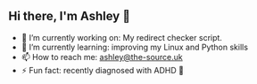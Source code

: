 ## Hi there, I'm Ashley 👋 

- 🔭 I’m currently working on: My redirect checker script.
- 🌱 I’m currently learning: improving my Linux and Python skills
- 📫 How to reach me: ashley@the-source.uk
- ⚡ Fun fact: recently diagnosed with ADHD 🤪
<!--- 🔭 I’m currently working on:Completing the [Cloud Resume Challenge](https://cloudresumechallenge.dev/instructions/)
- 🌱 I’m currently learning:
- 👯 I’m looking to collaborate on:
- 🤔 I’m looking for help with:
- 📫 How to reach me:
- 😄 Pronouns: ...
- ⚡ Fun fact: -->

